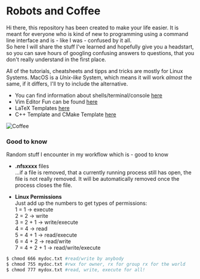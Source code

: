 Robots and Coffee
=================

Hi there, this repository has been created to make your life easier. It is meant for everyone who is kind of new to programming using a command line interface and is - like I was - confused by it all.  
So here I will share the stuff I've learned and hopefully give you a headstart, so you can save hours of googling confusing answers to questions, that you don't really understand in the first place.  

All of the tutorials, cheatsheets and tipps and tricks are mostly for Linux Systems. MacOS is a *Unix-like* System, which means it will work *almost* the same, if it differs, I'll try to include the alternative. 

* You can find information about shells/terminal/console [here](Shells)  
* Vim Editor Fun can be found [here](Vim)  
* LaTeX Templates [here](Latex)  
* C++ Template and CMake Template [here](C++)

![Coffee](https://imgs.xkcd.com/comics/coffee.png)

### Good to know  

Random stuff I encounter in my workflow which is - good to know  

* **.nfsxxxx** files  
 ...if a file is removed, that a currently running process still has open, the file is not really removed. It will be automatically removed once the process closes the file.  

* **Linux Permissions**  
Just add up the numbers to get types of permissions:  
1 = 1 -> execute  
2 = 2 -> write  
3 = 2 + 1 -> write/execute  
4 = 4 -> read  
5 = 4 + 1 -> read/execute  
6 = 4 + 2 -> read/write  
7 = 4 + 2 + 1 -> read/write/execute  

```bash
$ chmod 666 mydoc.txt #read/write by anybody  
$ chmod 755 mydoc.txt #rwx for owner, rx for group rx for the world  
$ chmod 777 mydox.txt #read, write, execute for all!
```
